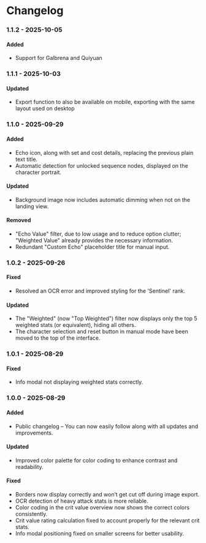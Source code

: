 # Changelog

### 1.1.2 - 2025-10-05

#### Added

-   Support for Galbrena and Quiyuan

### 1.1.1 - 2025-10-03

#### Updated

-   Export function to also be available on mobile, exporting with the same layout used on desktop

### 1.1.0 - 2025-09-29

#### Added

-   Echo icon, along with set and cost details, replacing the previous plain text title.
-   Automatic detection for unlocked sequence nodes, displayed on the character portrait.

#### Updated

-   Background image now includes automatic dimming when not on the landing view.

#### Removed

-   "Echo Value" filter, due to low usage and to reduce option clutter; "Weighted Value" already provides the necessary information.
-   Redundant "Custom Echo" placeholder title for manual input.

### 1.0.2 - 2025-09-26

#### Fixed

-   Resolved an OCR error and improved styling for the 'Sentinel' rank.

#### Updated

-   The "Weighted" (now "Top Weighted") filter now displays only the top 5 weighted stats (or equivalent), hiding all others.
-   The character selection and reset button in manual mode have been moved to the top of the interface.

### 1.0.1 - 2025-08-29

#### Fixed

-   Info modal not displaying weighted stats correctly.

### 1.0.0 - 2025-08-29

#### Added

-   Public changelog – You can now easily follow along with all updates and improvements.

#### Updated

-   Improved color palette for color coding to enhance contrast and readability.

#### Fixed

-   Borders now display correctly and won’t get cut off during image export.
-   OCR detection of heavy attack stats is more reliable.
-   Color coding in the crit value overview now shows the correct colors consistently.
-   Crit value rating calculation fixed to account properly for the relevant crit stats.
-   Info modal positioning fixed on smaller screens for better usability.
